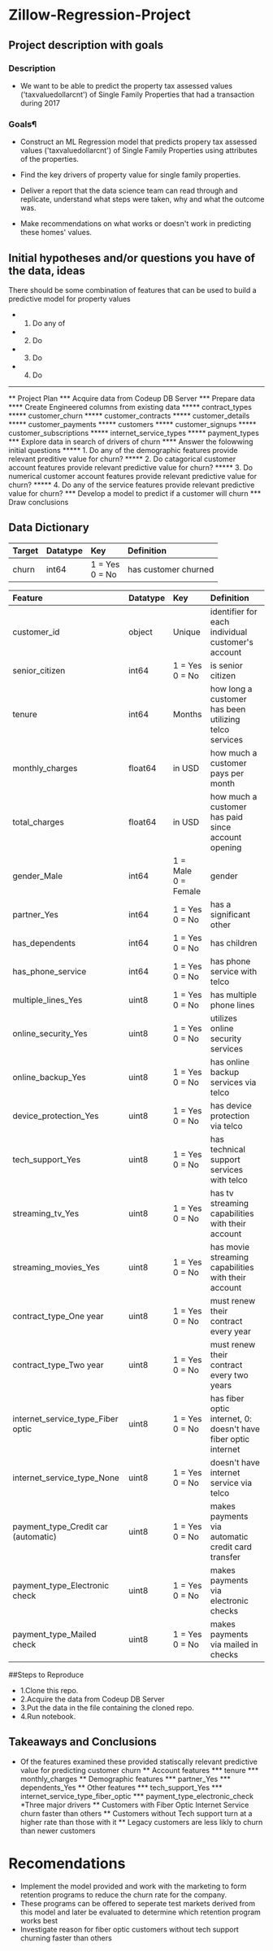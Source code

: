 # Zillow-Regression-Project

## Project description with goals
### Description
* We want to be able to predict the property tax assessed values ('taxvaluedollarcnt') of Single Family Properties that had a transaction during 2017

### Goals¶
* Construct an ML Regression model that predicts propery tax assessed values ('taxvaluedollarcnt') of Single Family Properties using attributes of the properties.

* Find the key drivers of property value for single family properties.
* Deliver a report that the data science team can read through and replicate, understand what steps were taken, why and what the outcome was.
* Make recommendations on what works or doesn't work in predicting these homes' values.

## Initial hypotheses and/or questions you have of the data, ideas
There should be some combination of features that can be used to build a predictive model for property values
* 1. Do any of 
* 2. Do 
* 3. Do 
* 4. Do 
*****************************************
** Project Plan 
*** Acquire data from Codeup DB Server
*** Prepare data
    **** Create Engineered columns from existing data
        ***** contract_types
        ***** customer_churn
        ***** customer_contracts
        ***** customer_details
        ***** customer_payments
        ***** customers
        ***** customer_signups
        ***** customer_subscriptions
        ***** internet_service_types
        ***** payment_types
*** Explore data in search of drivers of churn
    **** Answer the folowwing initial questions
        ***** 1. Do any of the demographic features provide relevant preditive value for churn?
        ***** 2. Do catagorical customer account features provide relevant predictive value for churn?
        ***** 3. Do numerical customer account features provide relevant predictive value for churn?
        ***** 4. Do any of the service features provide relevant predictive value for churn? 
*** Develop a model to predict if a customer will churn
*** Draw conclusions

## Data Dictionary

|Target|Datatype|Key|Definition
|:-------|:-------|:-------|:----------|
|churn|  int64| 1 = Yes <br /> 0 = No| has customer churned|

|Feature|Datatype|Key|Definition|
|:------- |:-------|:-------|:----------|
|customer_id                        | object | Unique   | identifier for each individual customer's account|
|senior_citizen                     | int64  | 1 = Yes  <br />0 = No    | is senior citizen|
|tenure                             | int64  | Months   | how long a customer has been utilizing telco services|
|monthly_charges                    | float64|  in USD  | how much a customer pays per month|
|total_charges                      | float64|  in USD  | how much a customer has paid since account opening|
|gender_Male                        | int64  | 1 = Male <br />0 = Female| gender|
|partner_Yes                        | int64  | 1 = Yes  <br />0 = No| has a significant other|
|has_dependents                     | int64  | 1 = Yes  <br />0 = No| has children|
|has_phone_service                  | int64  | 1 = Yes  <br />0 = No| has phone service with telco|
|multiple_lines_Yes                 | uint8  | 1 = Yes  <br />0 = No| has multiple phone lines|
|online_security_Yes                | uint8  | 1 = Yes  <br />0 = No| utilizes online security services|
|online_backup_Yes                  | uint8  | 1 = Yes  <br />0 = No| has online backup services via telco|
|device_protection_Yes              | uint8  | 1 = Yes  <br />0 = No| has device protection via telco|
|tech_support_Yes                   | uint8  | 1 = Yes  <br />0 = No| has technical support services with telco|
|streaming_tv_Yes                   | uint8  | 1 = Yes  <br />0 = No| has tv streaming capabilities with their account|
|streaming_movies_Yes               | uint8  | 1 = Yes  <br />0 = No| has movie streaming capabilities with their account|
|contract_type_One year             | uint8  | 1 = Yes  <br />0 = No| must renew their contract every year|
|contract_type_Two year             | uint8  | 1 = Yes  <br />0 = No| must renew their contract every two years|
|internet_service_type_Fiber optic  | uint8  | 1 = Yes  <br />0 = No| has fiber optic internet, 0: doesn't have fiber optic internet|
|internet_service_type_None         | uint8  | 1 = Yes  <br />0 = No| doesn't have internet service via telco|
|payment_type_Credit car (automatic)| uint8  | 1 = Yes  <br />0 = No| makes payments via automatic credit card transfer|
|payment_type_Electronic check      | uint8  | 1 = Yes  <br />0 = No| makes payments via electronic checks|
|payment_type_Mailed check          | uint8  | 1 = Yes  <br />0 = No| makes payments via mailed in checks|

##Steps to Reproduce
* 1.Clone this repo.
* 2.Acquire the data from Codeup DB Server
* 3.Put the data in the file containing the cloned repo.
* 4.Run notebook.

## Takeaways and Conclusions
* Of the features examined these provided statiscally relevant predictive value for predicting customer churn
** Account features
*** tenure
*** monthly_charges
** Demographic features
*** partner_Yes
*** dependents_Yes
** Other features
*** tech_support_Yes
*** internet_service_type_fiber_optic
*** payment_type_electronic_check
*Three major drivers
** Customers with Fiber Optic Internet Service churn faster than others
** Customers without Tech support turn at a higher rate than those with it
** Legacy customers are less likly to churn than newer customers

# Recomendations
* Implement the model provided and work with the marketing to form retention programs to reduce the churn rate for the company.
* These programs can be offered to seperate test markets derived from this model and later be evaluated to determine which retention program works best
* Investigate reason for fiber optic customers without tech support churning faster than others